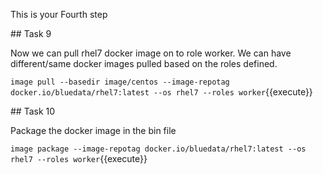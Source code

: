 This is your Fourth step

## Task 9

Now we can pull rhel7 docker image on to role worker. We can have different/same docker images pulled based on the roles defined.

`image pull --basedir image/centos --image-repotag docker.io/bluedata/rhel7:latest --os rhel7 --roles worker`{{execute}}


## Task 10

Package the docker image in the bin file

`image package --image-repotag docker.io/bluedata/rhel7:latest --os rhel7 --roles worker`{{execute}}


